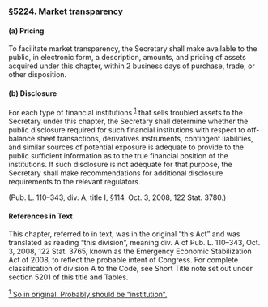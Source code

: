 ### §5224. Market transparency ###

#### (a) Pricing ####

To facilitate market transparency, the Secretary shall make available to the public, in electronic form, a description, amounts, and pricing of assets acquired under this chapter, within 2 business days of purchase, trade, or other disposition.

#### (b) Disclosure ####

For each type of financial institutions <sup><a href="#5224_1_target" name="5224_1">1</a></sup> that sells troubled assets to the Secretary under this chapter, the Secretary shall determine whether the public disclosure required for such financial institutions with respect to off-balance sheet transactions, derivatives instruments, contingent liabilities, and similar sources of potential exposure is adequate to provide to the public sufficient information as to the true financial position of the institutions. If such disclosure is not adequate for that purpose, the Secretary shall make recommendations for additional disclosure requirements to the relevant regulators.

(Pub. L. 110–343, div. A, title I, §114, Oct. 3, 2008, 122 Stat. 3780.)

#### References in Text ####

This chapter, referred to in text, was in the original “this Act” and was translated as reading “this division”, meaning div. A of Pub. L. 110–343, Oct. 3, 2008, 122 Stat. 3765, known as the Emergency Economic Stabilization Act of 2008, to reflect the probable intent of Congress. For complete classification of division A to the Code, see Short Title note set out under section 5201 of this title and Tables.

[<sup>1</sup> So in original. Probably should be “institution”.](#5224_1)